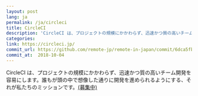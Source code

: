 ```yaml
---
layout: post
lang: ja
permalink: /ja/circleci
title: CircleCI
description: 'CircleCI は、プロジェクトの規模にかかわらず、迅速かつ質の高いチーム開発を容易にします。誰もが頭の中で想像した通りに開発を進められるようにする、それが私たちのミッションです。(募集中)'
categories: 
link: https://circleci.jp/
commit_url: https://github.com/remote-jp/remote-in-japan/commit/6dca5fb20de72e2bf0e88ed0923fd71fb0afd722
commit_at:  2018-10-04
---
```


<p>CircleCI は、プロジェクトの規模にかかわらず、迅速かつ質の高いチーム開発を容易にします。誰もが頭の中で想像した通りに開発を進められるようにする、それが私たちのミッションです。<a href="https://circleci.com/jobs/">(募集中)</a></p>
